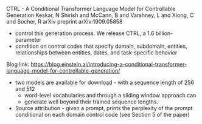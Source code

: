 CTRL - A Conditional Transformer Language Model for Controllable Generation
Keskar, N Shirish and McCann, B and Varshney, L and Xiong, C and Socher, R
arXiv preprint arXiv:1909.05858

* control this generation process. We release CTRL, a 1.6 billion-parameter
* condition on control codes that specify domain, subdomain, entities,
  relationships between entities, dates, and task-specific behavior

Blog link:
https://blog.einstein.ai/introducing-a-conditional-transformer-language-model-for-controllable-generation/


* two models are available for download - with a sequence length of 256 and 512
  * word-level vocabularies and through a sliding window approach can
  * generate well beyond their trained sequence lengths.
* Source attribution - given a prompt, prints the perplexity of the prompt
  conditional on each domain control code (see Section 5 of the paper)
